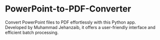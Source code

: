 # PowerPoint-to-PDF-Converter
Convert PowerPoint files to PDF effortlessly with this Python app. Developed by Muhammad Jehanzaib, it offers a user-friendly interface and efficient batch processing.
